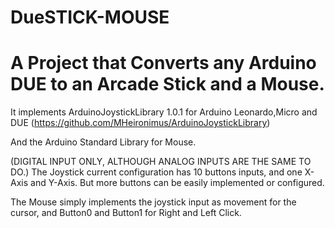 # DueSTICK-MOUSE
A Project that Converts any Arduino DUE to an Arcade Stick and a Mouse.
=======================================================================
It implements ArduinoJoystickLibrary 1.0.1 for Arduino Leonardo,Micro and DUE 
(https://github.com/MHeironimus/ArduinoJoystickLibrary)

And the Arduino Standard Library for Mouse. 

(DIGITAL INPUT ONLY, ALTHOUGH ANALOG INPUTS ARE THE SAME TO DO.)
The Joystick current configuration has 10 buttons inputs, and one X-Axis and Y-Axis.
But more buttons can be easily implemented or configured.

The Mouse simply implements the joystick input as movement for the cursor, and Button0 and Button1 for Right and Left Click.
